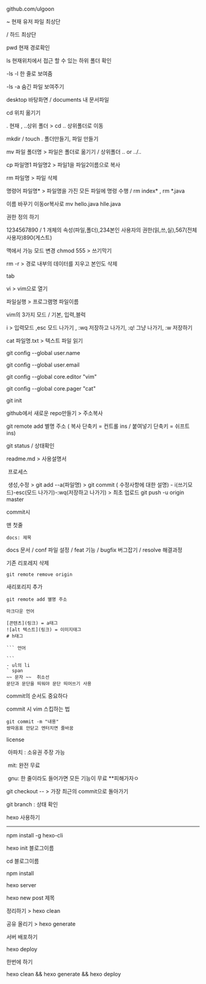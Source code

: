 





github.com/ulgoon



~ 현재 유저 파일 최상단

/ 하드 최상단

pwd 현재 경로확인

ls 현재위치에서 접근 할 수 있는 하위 폴더 확인

-ls -l 한 줄로 보여줌

-ls -a 숨긴 파일 보여주기

desktop 바탕화면 / documents 내 문서파일

cd 위치 옮기기

. 현재 , ..상위 폴더 > cd .. 상위폴더로 이동

mkdir / touch  . 폴더만들기, 파일 만들기

mv 파일 폴더명 > 파일은 폴더로 옮기기 / 상위폴더 .. or ../..

cp 파일명1 파일명2 > 파일1을 파일2이름으로 복사

rm 파일명 > 파일 삭제 

명령어 파일명* > 파일명을 가진 모든 파일에 명령 수행 / rm index* , rm *.java

이름 바꾸기 이동or복사로 mv hello.java hlle.java

권한 정의 하기

1234567890 / 1 개체의 속성(파일,폴더),234본인 사용자의 권한(읽,쓰,실),567(전체사용자)890(게스트)

맥에서 가능 모드 변경 chmod 555 > 쓰기막기

rm -r > 경로 내부의 데이터를 지우고 본인도 삭제

tab

vi > vim으로 열기 

파일실행 > 프로그램명 파일이름

vim의 3가지 모드 / 기본, 입력,블럭

i > 입력모드 ,esc 모드 나가기 ,  :wq 저장하고 나가기, :q! 그냥 나가기, :w 저장하기

cat 파일명.txt > 텍스트 파일 읽기

git config --global user.name

git config --global user.email

git config --global core.editor "vim"

git config --global core.pager "cat"



git init

github에서 새로운 repo만들기 > 주소복사

git remote add 별명 주소 ( 복사 단축키 = 컨트롤 ins / 붙여넣기 단축키 = 쉬프트 ins)

git status / 상태확인

readme.md > 사용설명서

​	프로세스

​		생성,수정 > git add --a(파일명) > git commit ( 수정사항에 대한 설명) - i(쓰기모드)-esc(모드 나가기)-:wq(저장하고 나가기) > 최초 업로드 git push -u origin master

commit시 

맨 첫줄 

```
docs: 제목
```

docs 문서 / conf 파일 설정 / feat 기능 / bugfix 버그잡기 / resolve 해결과정

기존 리포레지 삭제

```
git remote remove origin
```

새리포리지 추가

```
git remote add 별명 주소
```



```
마크다운 언어
```

```
[콘텐츠](링크) = a태그 
![alt 텍스트](링크) = 이미지태그
# h태그

​``` 언어

​```
- ul의 li
` span
~~ 문자 ~~  취소선
문단과 문단을 띄워야 문단 띄어쓰기 사용
```





commit의 순서도 중요하다

commit 시 vim 스킵하는 법 

```
git commit -m "내용" 
쌍따옴표 안닫고 엔터치면 줄바꿈
```

license

​	아파치 : 소유권 주장 가능

​	mit: 완전 무료

​	gnu: 한 줄이라도 들어가면 모든 기능이 무료 **피해가자ㅇ

git checkout --  > 가장 최근의 commit으로 돌아가기

git branch : 상태 확인



hexo 사용하기

<hr>

npm install -g hexo-cli

hexo init 블로그이름

cd 블로그이름

npm install

hexo server

hexo new post 제목

정리하기 > hexo clean

공유 올리기 > hexo generate



서버 배포하기

hexo deploy

한번에 하기

hexo clean && hexo generate && hexo deploy
